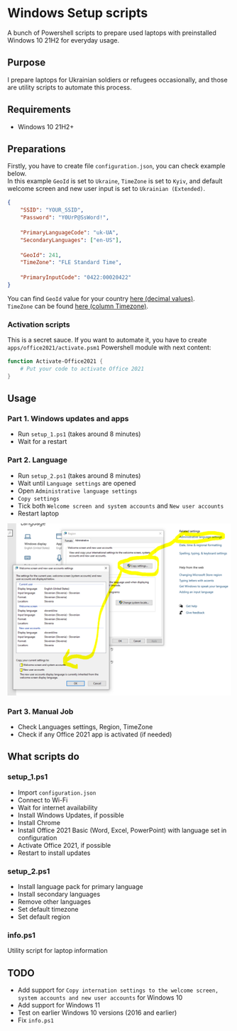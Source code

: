 # Windows Setup scripts

A bunch of Powershell scripts to prepare used laptops with preinstalled Windows 10 21H2 for everyday usage.

## Purpose

I prepare laptops for Ukrainian soldiers or refugees occasionally, and those are utility scripts to automate this process.

## Requirements

- Windows 10 21H2+

## Preparations

Firstly, you have to create file `configuration.json`, you can check example below.  
In this example `GeoId` is set to `Ukraine`, `TimeZone` is set to `Kyiv`, and default welcome screen and new user input is set to `Ukrainian (Extended)`.
```json
{
    "SSID": "YOUR_SSID",
    "Password": "Y0UrP@SsWord!",
    
    "PrimaryLanguageCode": "uk-UA",
    "SecondaryLanguages": ["en-US"],
    
    "GeoId": 241, 
    "TimeZone": "FLE Standard Time",

    "PrimaryInputCode": "0422:00020422"
}
```

You can find `GeoId` value for your country [here (decimal values)](https://learn.microsoft.com/en-us/windows/win32/intl/table-of-geographical-locations).  
`TimeZone` can be found [here (column Timezone)](https://learn.microsoft.com/en-us/windows-hardware/manufacture/desktop/default-time-zones?view=windows-11).

### Activation scripts

This is a secret sauce. If you want to automate it, you have to create `apps/office2021/activate.psm1` Powershell module with next content:
```powershell
function Activate-Office2021 {
    # Put your code to activate Office 2021
}
```

## Usage

### Part 1. Windows updates and apps
- Run `setup_1.ps1` (takes around 8 minutes)
- Wait for a restart

### Part 2. Language
- Run `setup_2.ps1` (takes around 8 minutes)
- Wait until `Language settings` are opened
- Open `Administrative language settings`
- `Copy settings`
- Tick both `Welcome screen and system accounts` and `New user accounts`
- Restart laptop

![](docs/admin_settings.png)

### Part 3. Manual Job
- Check Languages settings, Region, TimeZone
- Check if any Office 2021 app is activated (if needed)

## What scripts do

### setup_1.ps1
- Import `configuration.json`
- Connect to Wi-Fi
- Wait for internet availability
- Install Windows Updates, if possible
- Install Chrome
- Install Office 2021 Basic (Word, Excel, PowerPoint) with language set in configuration
- Activate Office 2021, if possible
- Restart to install updates

### setup_2.ps1
- Install language pack for primary language
- Install secondary languages
- Remove other languages
- Set default timezone
- Set default region

### info.ps1
Utility script for laptop information

## TODO
- Add support for `Copy internation settings to the welcome screen, system accounts and new user accounts` for Windows 10
- Add support for Windows 11
- Test on earlier Windows 10 versions (2016 and earlier)
- Fix `info.ps1`

